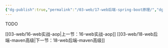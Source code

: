 ```yaml
---
{"dg-publish":true,"permalink":"/03-web/17-web后端-spring-boot原理/","dgPassFrontmatter":true}
---
```




TODO

[[03-web/16-web实战-aop\|上一节：16-web实战-aop]]
[[03-web/18-web后端-maven高级\|下一节：18-web后端-maven高级]]
